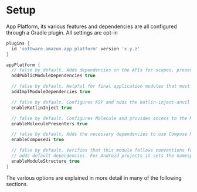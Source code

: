 # Setup

App Platform, its various features and dependencies are all configured through a Gradle plugin. All settings
are opt-in
```groovy
plugins {
  id 'software.amazon.app.platform' version 'x.y.z'
}

appPlatform {
  // false by default. Adds dependencies on the APIs for scopes, presenters and renderers in order to use the App Platform.
  addPublicModuleDependencies true

  // false by default. Helpful for final application modules that must consume concrete implementations and not only APIs.
  addImplModuleDependencies true

  // false by default. Configures KSP and adds the kotlin-inject-anvil library as dependency.
  enableKotlinInject true

  // false by default. Configures Molecule and provides access to the MoleculePresenter API.
  enableMoleculePresenters true

  // false by default. Adds the necessary dependencies to use Compose Multiplatform with Renderers.
  enableComposeUi true

  // false by default. Verifies that this module follows conventions for our module structure and
  // adds default dependencies. For Android projects it sets the namespace to avoid conflicts.
  enableModuleStructure true
}
```
The various options are explained in more detail in many of the following sections.
